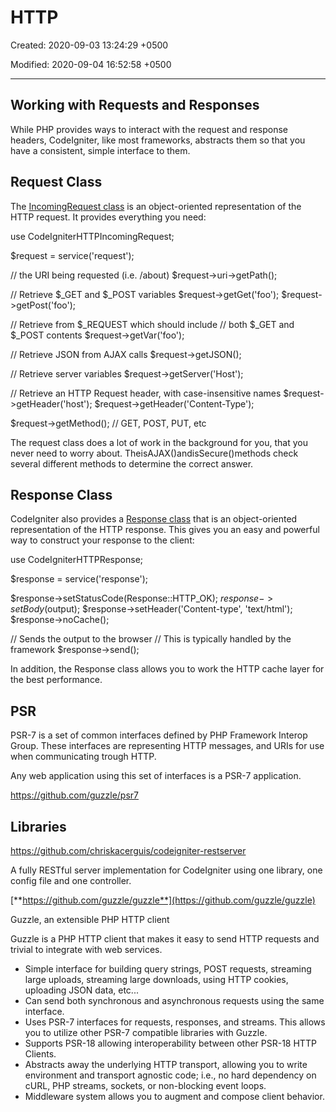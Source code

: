 # HTTP

Created: 2020-09-03 13:24:29 +0500

Modified: 2020-09-04 16:52:58 +0500

---

## Working with Requests and Responses

While PHP provides ways to interact with the request and response headers, CodeIgniter, like most frameworks, abstracts them so that you have a consistent, simple interface to them.

## Request Class

The [IncomingRequest class](https://codeigniter.com/user_guide/incoming/incomingrequest.html) is an object-oriented representation of the HTTP request. It provides everything you need:

use CodeIgniterHTTPIncomingRequest;

$request = service('request');

// the URI being requested (i.e. /about)
$request->uri->getPath();

// Retrieve $_GET and $_POST variables
$request->getGet('foo');
$request->getPost('foo');

// Retrieve from $_REQUEST which should include
// both $_GET and $_POST contents
$request->getVar('foo');

// Retrieve JSON from AJAX calls
$request->getJSON();

// Retrieve server variables
$request->getServer('Host');

// Retrieve an HTTP Request header, with case-insensitive names
$request->getHeader('host');
$request->getHeader('Content-Type');

$request->getMethod(); // GET, POST, PUT, etc

The request class does a lot of work in the background for you, that you never need to worry about. TheisAJAX()andisSecure()methods check several different methods to determine the correct answer.

## Response Class

CodeIgniter also provides a [Response class](https://codeigniter.com/user_guide/outgoing/response.html) that is an object-oriented representation of the HTTP response. This gives you an easy and powerful way to construct your response to the client:

use CodeIgniterHTTPResponse;

$response = service('response');

$response->setStatusCode(Response::HTTP_OK);
$response->setBody($output);
$response->setHeader('Content-type', 'text/html');
$response->noCache();

// Sends the output to the browser
// This is typically handled by the framework
$response->send();

In addition, the Response class allows you to work the HTTP cache layer for the best performance.

## PSR

PSR-7 is a set of common interfaces defined by PHP Framework Interop Group. These interfaces are representing HTTP messages, and URIs for use when communicating trough HTTP.

Any web application using this set of interfaces is a PSR-7 application.

<https://github.com/guzzle/psr7>

## Libraries

<https://github.com/chriskacerguis/codeigniter-restserver>

A fully RESTful server implementation for CodeIgniter using one library, one config file and one controller.

[**https://github.com/guzzle/guzzle**](https://github.com/guzzle/guzzle)

Guzzle, an extensible PHP HTTP client

Guzzle is a PHP HTTP client that makes it easy to send HTTP requests and trivial to integrate with web services.

- Simple interface for building query strings, POST requests, streaming large uploads, streaming large downloads, using HTTP cookies, uploading JSON data, etc...
- Can send both synchronous and asynchronous requests using the same interface.
- Uses PSR-7 interfaces for requests, responses, and streams. This allows you to utilize other PSR-7 compatible libraries with Guzzle.
- Supports PSR-18 allowing interoperability between other PSR-18 HTTP Clients.
- Abstracts away the underlying HTTP transport, allowing you to write environment and transport agnostic code; i.e., no hard dependency on cURL, PHP streams, sockets, or non-blocking event loops.
- Middleware system allows you to augment and compose client behavior.
